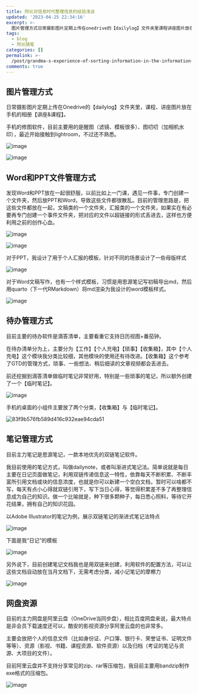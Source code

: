 ```yaml
---
title: 阿巛对信息时代整理信息的经验浅谈
updated: '2023-04-25 22:34:16'
excerpt: >-
  图片管理方式日常摄影图片定期上传在onedrive的【dailylog】文件夹里课程讲座图片放在手机的相册【讲座课程】。手机的修图软件目前主要用的是醒图（滤镜模板很多）图叨叨（加相机水印）最近开始接触到lightroom不过还不熟悉。​​​​word和ppt文件管理方式发现word和ppt放在一起很舒服以前比如上一门课遇见一件事专门创建一个文件夹然后放ppt和word导致这些文件都很散乱。目前的管理思路是把这些文件都放在一起文稿类的一个文件夹汇报类的一个文件夹如果实在有必要再专门创建一个事件文件夹把对应的
tags:
  - blog
  - 阿巛随笔
categories: []
permalink: >-
  /post/grandma-s-experience-of-sorting-information-in-the-information-era-24ibod.html
comments: true
---
```




## **图片管理方式**

日常摄影图片定期上传在Onedrive的【dailylog】文件夹里，课程、讲座图片放在手机的相册【讲座&课程】。

手机的修图软件，目前主要用的是醒图（滤镜、模板很多）、图叨叨（加相机水印），最近开始接触到lightroom，不过还不熟悉。

​![image](https://fastly.jsdelivr.net/gh/Achuan-2/PicBed@pic/assets/202304252234173.png)​

​![image](https://fastly.jsdelivr.net/gh/Achuan-2/PicBed@pic/assets/202304252234115.png)​

## **Word和PPT文件管理方式**

发现Word和PPT放在一起很舒服，以前比如上一门课，遇见一件事，专门创建一个文件夹，然后放PPT和Word，导致这些文件都很散乱。目前的管理思路是，把这些文件都放在一起，文稿类的一个文件夹，汇报类的一个文件夹，如果实在有必要再专门创建一个事件文件夹，把对应的文件以超链接的形式丢进去，这样也方便利用之前的创作心血。

​![image](https://fastly.jsdelivr.net/gh/Achuan-2/PicBed@pic/assets/202304252234191.png)​

​![image](https://fastly.jsdelivr.net/gh/Achuan-2/PicBed@pic/assets/202304252234241.png)​

对于PPT，我设计了用于个人汇报的模板，针对不同的场景设计了一些母版样式

​![image](https://fastly.jsdelivr.net/gh/Achuan-2/PicBed@pic/assets/202304252234295.png)​

对于Word文稿写作，也有一个样式模板，习惯是用思源笔记写初稿导出md，然后用quarto（下一代RMarkdown）将md渲染为我设计的word模板样式。

​![image](https://fastly.jsdelivr.net/gh/Achuan-2/PicBed@pic/assets/202304252234594.png)​

## 待办管理方式

目前主要的待办软件是滴答清单，主要看重它支持日历视图+番茄钟。

在待办清单分为上，主要分为【工作】【个人充电】【琐事】【收集箱】，其中【个人充电】这个模块我分类比较细，其他模块的使用还有待改进。【收集箱】这个参考了GTD的管理方式，琐事、一些想法、稍后细读的文章视频都会丢进去。

前还挖掘到滴答清单做临时笔记非常好用，特别是一些琐事的笔记，所以额外创建了一个【临时笔记】。

​![image](https://fastly.jsdelivr.net/gh/Achuan-2/PicBed@pic/assets/202304252234890.png)​

手机的桌面的小组件主要放了两个分类，【收集箱】与【临时笔记】。

​![83f9b576fb589d416c932eae94cda51](https://fastly.jsdelivr.net/gh/Achuan-2/PicBed@pic/assets/202304252234204.jpg)​

## 笔记管理方式

目前主力笔记是思源笔记，一款本地优先的双链笔记软件。

我目前使用的笔记方式，叫做dailynote，或者叫渐进式笔记法。简单说就是每日主要在日记页面做笔记，利用双链传递信息这一特性，依靠每天不断积累、不断丰富所引用文档或块的信息浓度，也就是你可以新建一个空白文档，暂时可以啥都不写，每天有点小心得就双链引用下，写下当日心得，等觉得积累差不多了再整理信息成为自己的知识。做一个比喻就是，种下很多颗种子，每日悉心照料，等待它开花结果，拥有自己的知识花园。

以Adobe Illustrator的笔记为例，展示双链笔记的渐进式笔记法特点

​![image](https://fastly.jsdelivr.net/gh/Achuan-2/PicBed@pic/assets/202304252234671.png)​

下面是我“日记”的模板

​![image](https://fastly.jsdelivr.net/gh/Achuan-2/PicBed@pic/assets/202304252234049.png)​

另外说下，目前创建笔记文档我也是用双链来创建，利用软件的配置方法，可以让这些文档自动放在当月文档下，无需考虑分类，减小记笔记的摩檫力

​![image](https://fastly.jsdelivr.net/gh/Achuan-2/PicBed@pic/assets/202304252235248.png)​

## 网盘资源

目前的主力网盘是阿里云盘（OneDrive当同步盘），相比百度网盘来说，最大特点是非会员下载速度还可以，酷安的影视资源分享阿里云盘的也非常多。

主要会放把个人的信息文件（比如身份证、户口簿、银行卡、荣誉证书、证明文件等等）、资源（影视、书籍、课程资源、软件资源）以及归档（考证的笔记与资源、大项目的文件）。

目前阿里云盘并不支持分享常见的zip、rar等压缩包，我目前主要用bandzip制作exe格式的压缩包。

​![image](https://fastly.jsdelivr.net/gh/Achuan-2/PicBed@pic/assets/202304252235808.png)​
